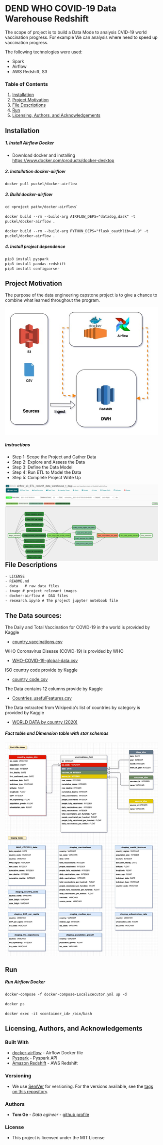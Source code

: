 # DEND WHO COVID-19 Data Warehouse Redshift

The scope of project is to build a Data Mode to analysis CVID-19 world vaccination progress. For example We can analysis where need to speed up vaccination progress.

The following technologies were used:
- Spark
- Airflow
- AWS Redshift, S3

### Table of Contents

1. [Installation](#installation)
2. [Project Motivation](#motivation)
3. [File Descriptions](#files)
4. [Run](#results)
5. [Licensing, Authors, and Acknowledgements](#licensing)

## Installation <a name="installation"></a>

##### 1. Install Airflow Docker

 - Download docker and installing
https://www.docker.com/products/docker-desktop

##### 2. Installation docker-airflow 
```
docker pull puckel/docker-airflow

```
##### 3. Build docker-airflow
```
cd <project path>/docker-airflow/

docker build --rm --build-arg AIRFLOW_DEPS="datadog,dask" -t puckel/docker-airflow .

docker build --rm --build-arg PYTHON_DEPS="flask_oauthlib>=0.9" -t puckel/docker-airflow .
```

##### 4. Install project dependence
```
pip3 install pyspark
pip3 install pandas-redshift
pip3 install configparser

```

## Project Motivation<a name="motivation"></a>
The purpose of the data engineering capstone project is to give a chance to combine what learned throughout the program. 

![DataModel.jpg](image/ETL.jpg)

##### Instructions

- Step 1: Scope the Project and Gather Data
- Step 2: Explore and Assess the Data
- Step 3: Define the Data Model
- Step 4: Run ETL to Model the Data
- Step 5: Complete Project Write Up

<img src="image/dag.jpg" align="left">


## File Descriptions <a name="files"></a>

```
- LICENSE
- README.md
- data   # raw data files
- image # project relevant images
- docker-airflow #  DAG files 
- research.ipynb # The project jupyter notebook file
```
## The Data sources:

The Daily and Total Vaccination for COVID-19 in the world is provided by Kaggle
- [country_vaccinations.csv](https://www.kaggle.com/gpreda/covid-world-vaccination-progress)

WHO Coronavirus Disease (COVID-19) is provided by WHO
- [WHO-COVID-19-global-data.csv](https://covid19.who.int/)

ISO country code provide by Kaggle
- [country_code.csv](https://www.kaggle.com/koki25ando/country-code)

The Data contains 12 columns provide by Kaggle
 - [ Countries_usefulFeatures.csv](https://www.kaggle.com/ishivinal/covid19-useful-features-by-country)
 
The Data extracted from Wikipedia's list of countries by category is provided by Kaggle 
 - [WORLD DATA by country (2020)](https://www.kaggle.com/daniboy370/world-data-by-country-2020?select=Life+expectancy.csv)

##### Fact table and Dimension table with star schemas
![DataModel.jpg](image/DataModel.jpg)

## Run <a name="results"></a>

##### Run Airflow Docker

```
docker-compose -f docker-compose-LocalExecutor.yml up -d

docker ps

docker exec -it <container_id> /bin/bash
```

## Licensing, Authors, and Acknowledgements <a name="licensing"></a>

### Built With
* [docker-airflow](https://github.com/puckel/docker-airflow) - Airflow Docker file
* [Pyspark](https://spark.apache.org/docs/latest/) - Pyspark API
* [Amazon Redshift](https://docs.aws.amazon.com/redshift/latest/dg/welcome.html) - AWS Redshift

### Versioning

* We use [SemVer](http://semver.org/) for versioning. For the versions available, see the [tags on this repository](https://github.com/your/project/tags).

### Authors

* **Tom Ge** - *Data egineer* - [github profile](https://github.com/tomgtqq)

### License

* This project is licensed under the MIT License

